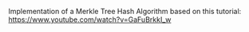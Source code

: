 Implementation of a Merkle Tree Hash Algorithm based on this tutorial: https://www.youtube.com/watch?v=GaFuBrkkI_w
